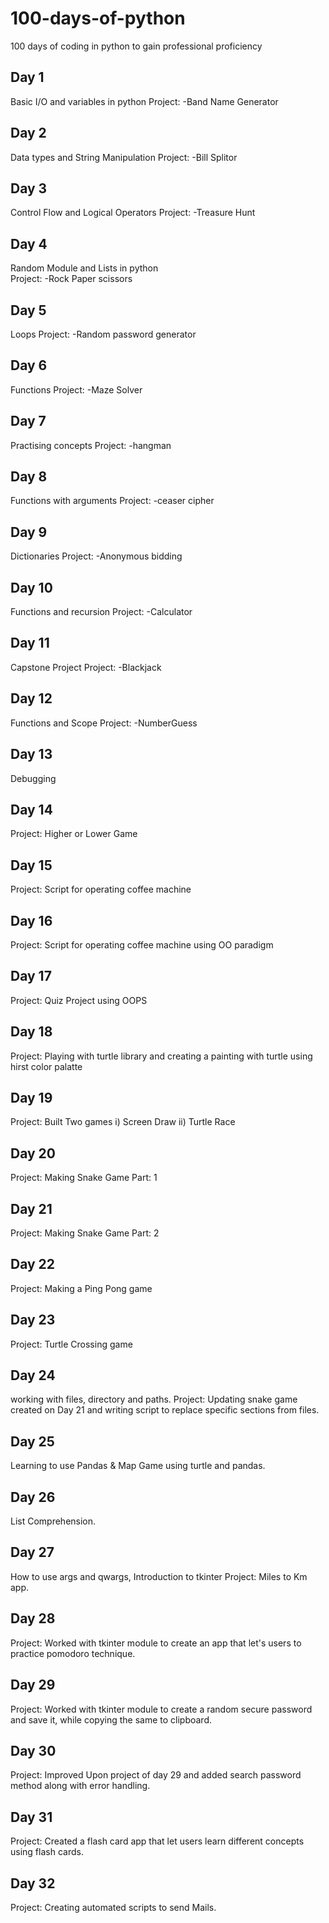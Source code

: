 # 100-days-of-python
100 days of coding in python to gain professional proficiency
## Day 1
Basic I/O and variables in python
Project: -Band Name Generator
## Day 2
Data types and String Manipulation 
Project: -Bill Splitor
## Day 3
Control Flow and Logical Operators 
Project: -Treasure Hunt
## Day 4
Random Module and Lists in python  
Project: -Rock Paper scissors
## Day 5
Loops 
Project: -Random password generator
## Day 6
Functions 
Project: -Maze Solver
## Day 7
Practising concepts 
Project: -hangman
## Day 8
Functions with arguments 
Project: -ceaser cipher
## Day 9
Dictionaries 
Project: -Anonymous bidding
## Day 10
Functions and recursion
Project: -Calculator
## Day 11
Capstone Project
Project: -Blackjack
## Day 12
Functions and Scope
Project: -NumberGuess
## Day 13
Debugging
## Day 14
Project: Higher or Lower Game
## Day 15
Project: Script for operating coffee machine
## Day 16
Project: Script for operating coffee machine using OO paradigm
## Day 17
Project: Quiz Project using OOPS
## Day 18
Project: Playing with turtle library and creating a painting with turtle using hirst color palatte 
## Day 19
Project: Built Two games
i) Screen  Draw
ii) Turtle Race
## Day 20
Project: Making Snake Game Part: 1
## Day 21
Project: Making Snake Game Part: 2
## Day 22
Project: Making a Ping Pong game
## Day 23 
Project: Turtle Crossing game
## Day 24 
working with files, directory and paths. 
Project: Updating snake game created on Day 21 and writing script to replace specific sections from files.
## Day 25
Learning to use Pandas & Map Game using turtle and pandas. 
## Day 26
List Comprehension. 
## Day 27
How to use args and qwargs, Introduction to tkinter
Project: Miles to Km app.
## Day 28
Project: Worked with tkinter module to create an app that let's users to practice pomodoro technique.
## Day 29
Project: Worked with tkinter module to create a random secure password and save it, while copying the same to clipboard.
## Day 30
Project: Improved Upon project of day 29 and added search password method along with error handling.
## Day 31
Project: Created a flash card app that let users learn different concepts using flash cards.
## Day 32
Project: Creating automated scripts to send Mails.
